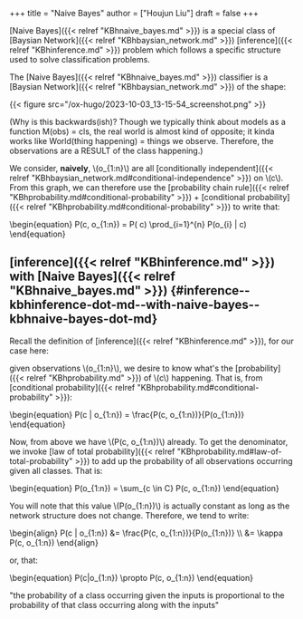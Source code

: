 +++
title = "Naive Bayes"
author = ["Houjun Liu"]
draft = false
+++

[Naive Bayes]({{< relref "KBhnaive_bayes.md" >}}) is a special class of [Baysian Network]({{< relref "KBhbaysian_network.md" >}}) [inference]({{< relref "KBhinference.md" >}}) problem which follows a specific structure used to solve classification problems.

The [Naive Bayes]({{< relref "KBhnaive_bayes.md" >}}) classifier is a [Baysian Network]({{< relref "KBhbaysian_network.md" >}}) of the shape:

{{< figure src="/ox-hugo/2023-10-03_13-15-54_screenshot.png" >}}

(Why is this backwards(ish)? Though we typically think about models as a function M(obs) = cls, the real world is almost kind of opposite; it kinda works like World(thing happening) = things we observe. Therefore, the observations are a RESULT of the class happening.)

We consider, **naively**, \\(o\_{1:n}\\) are all [conditionally independent]({{< relref "KBhbaysian_network.md#conditional-independence" >}}) on \\(c\\). From this graph, we can therefore use the [probability chain rule]({{< relref "KBhprobability.md#conditional-probability" >}}) + [conditional probability]({{< relref "KBhprobability.md#conditional-probability" >}}) to write that:

\begin{equation}
P(c, o\_{1:n}) = P( c) \prod\_{i=1}^{n} P(o\_{i} | c)
\end{equation}


## [inference]({{< relref "KBhinference.md" >}}) with [Naive Bayes]({{< relref "KBhnaive_bayes.md" >}}) {#inference--kbhinference-dot-md--with-naive-bayes--kbhnaive-bayes-dot-md}

Recall the definition of [inference]({{< relref "KBhinference.md" >}}), for our case here:

given observations \\(o\_{1:n}\\), we desire to know what's the [probability]({{< relref "KBhprobability.md" >}}) of \\(c\\) happening. That is, from [conditional probability]({{< relref "KBhprobability.md#conditional-probability" >}}):

\begin{equation}
P(c | o\_{1:n}) = \frac{P(c, o\_{1:n})}{P(o\_{1:n})}
\end{equation}

Now, from above we have \\(P(c, o\_{1:n})\\) already. To get the denominator, we invoke [law of total probability]({{< relref "KBhprobability.md#law-of-total-probability" >}}) to add up the probability of all observations occurring given all classes. That is:

\begin{equation}
P(o\_{1:n}) = \sum\_{c \in C} P(c, o\_{1:n})
\end{equation}

You will note that this value \\(P(o\_{1:n})\\) is actually constant as long as the network structure does not change. Therefore, we tend to write:

\begin{align}
P(c | o\_{1:n}) &= \frac{P(c, o\_{1:n})}{P(o\_{1:n})}  \\\\
&= \kappa P(c, o\_{1:n})
\end{align}

or, that:

\begin{equation}
P(c|o\_{1:n}) \propto P(c, o\_{1:n})
\end{equation}

"the probability of a class occurring given the inputs is proportional to the probability of that class occurring along with the inputs"
